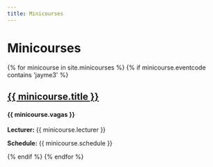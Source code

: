 ```yaml
---
title: Minicourses
---
```

<h1>Minicourses</h1>

{% for minicourse in site.minicourses %}
    {% if minicourse.eventcode contains 'jayme3' %}
    <h2><a href="{{ minicourse.url }}">{{ minicourse.title }}</a></h2>
    <h4>{{ minicourse.vagas }}</h4>
    <p><b>Lecturer:</b> {{ minicourse.lecturer }}</p>
    <p><b>Schedule:</b> {{ minicourse.schedule }}</p>
    {% endif %}
{% endfor %}

